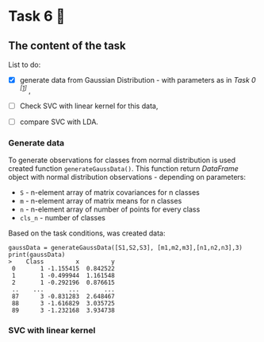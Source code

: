 # Task 6 :guitar:
## The content of the task
List to do:
* [x] generate data from Gaussian Distribution - with parameters as in _Task 0_ <sup> _[[1]]_</sup>&nbsp;,
* [ ] Check SVC with linear kernel for this data,
* [ ] compare SVC with LDA.


### Generate data
To generate observations for classes from normal distribution is used created function
`generateGaussData()`. This function return _DataFrame_ object with normal distribution
observations - depending on parameters:
* `S` - n-element array of matrix covariances for n classes
* `m` - n-element array of matrix means for n classes
* `n` - n-element array of number of points for every class
* `cls_n` - number of classes

Based on the task conditions, was created data:
```
gaussData = generateGaussData([S1,S2,S3], [m1,m2,m3],[n1,n2,n3],3)
print(gaussData)
>    Class         x         y
 0       1 -1.155415  0.842522
 1       1 -0.499944  1.161548
 2       1 -0.292196  0.876615
 ..    ...       ...       ...
 87      3 -0.831283  2.648467
 88      3 -1.616829  3.035725
 89      3 -1.232168  3.934738
```
### SVC with linear kernel





[1]: https://github.com/Stanisz96/SED/tree/master/Task0